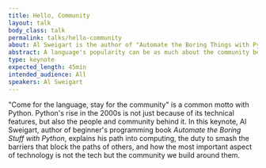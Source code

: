 ```yaml
---
title: Hello, Community
layout: talk
body_class: talk
permalink: talks/hello-community
about: Al Sweigart is the author of "Automate the Boring Things with Python", a practical introduction to programming with Python, and the founder of Invent with Python, which you can find at <a href="https://inventwithpython.com">inventwithpython.com</a>.
abstract: A language's popularity can be as much about the community behind the language as it is about the language's features. 
type: keynote
expected_length: 45min
intended_audience: All
speakers: Al Sweigart
---
```


"Come for the language, stay for the community" is a common motto with Python.
Python's rise in the 2000s is not just because of its technical features, but also the people and community behind it.
In this keynote, Al Sweigart, author of beginner's programming book _Automate the Boring Stuff with Python_, explains his path into computing, the duty to smash the barriers that block the paths of others, and how the most important aspect of technology is not the tech but the community we build around them.
